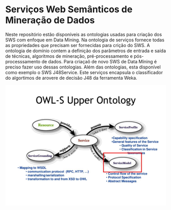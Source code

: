 # Serviços Web Semânticos de Mineração de Dados
Neste repositório estão disponíveis as ontologias usadas para criação dos SWS com enfoque em Data Mining. Na ontologia de serviços fornece todas as propriedades que precisam ser fornecidas para crição do SWS. A ontologia de domínio contem a definição dos parâmetros de entrada e saída de técnicas, algoritmos de mineração, pré-processamento e pós-processsamento de dados. Para criaçaõ de novo SWS de Data Míning é preciso fazer uso dessas ontologias. Além das ontologias, esta disponível como exemplo o SWS J48Service. Este serviços encapsula o classificador do algortimos de arovere de decisão J48 da ferramenta Weka.  


![OWL Ontology](owl-s-upper-ontology1-l.jpg)
